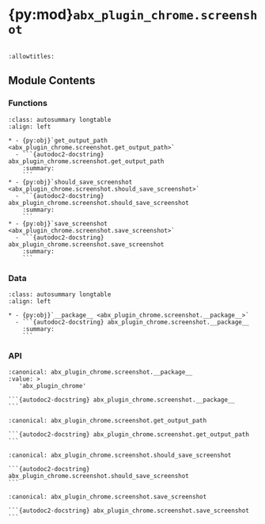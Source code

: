 # {py:mod}`abx_plugin_chrome.screenshot`

```{py:module} abx_plugin_chrome.screenshot
```

```{autodoc2-docstring} abx_plugin_chrome.screenshot
:allowtitles:
```

## Module Contents

### Functions

````{list-table}
:class: autosummary longtable
:align: left

* - {py:obj}`get_output_path <abx_plugin_chrome.screenshot.get_output_path>`
  - ```{autodoc2-docstring} abx_plugin_chrome.screenshot.get_output_path
    :summary:
    ```
* - {py:obj}`should_save_screenshot <abx_plugin_chrome.screenshot.should_save_screenshot>`
  - ```{autodoc2-docstring} abx_plugin_chrome.screenshot.should_save_screenshot
    :summary:
    ```
* - {py:obj}`save_screenshot <abx_plugin_chrome.screenshot.save_screenshot>`
  - ```{autodoc2-docstring} abx_plugin_chrome.screenshot.save_screenshot
    :summary:
    ```
````

### Data

````{list-table}
:class: autosummary longtable
:align: left

* - {py:obj}`__package__ <abx_plugin_chrome.screenshot.__package__>`
  - ```{autodoc2-docstring} abx_plugin_chrome.screenshot.__package__
    :summary:
    ```
````

### API

````{py:data} __package__
:canonical: abx_plugin_chrome.screenshot.__package__
:value: >
   'abx_plugin_chrome'

```{autodoc2-docstring} abx_plugin_chrome.screenshot.__package__
```

````

````{py:function} get_output_path()
:canonical: abx_plugin_chrome.screenshot.get_output_path

```{autodoc2-docstring} abx_plugin_chrome.screenshot.get_output_path
```
````

````{py:function} should_save_screenshot(link: archivebox.index.schema.Link, out_dir: typing.Optional[pathlib.Path] = None, overwrite: typing.Optional[bool] = False) -> bool
:canonical: abx_plugin_chrome.screenshot.should_save_screenshot

```{autodoc2-docstring} abx_plugin_chrome.screenshot.should_save_screenshot
```
````

````{py:function} save_screenshot(link: archivebox.index.schema.Link, out_dir: typing.Optional[pathlib.Path] = None, timeout: int = 60) -> archivebox.index.schema.ArchiveResult
:canonical: abx_plugin_chrome.screenshot.save_screenshot

```{autodoc2-docstring} abx_plugin_chrome.screenshot.save_screenshot
```
````
